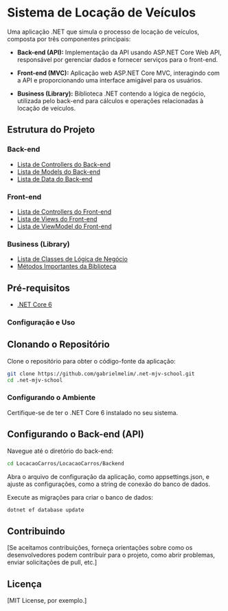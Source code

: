 # Sistema de Locação de Veículos

Uma aplicação .NET que simula o processo de locação de veículos, composta por três componentes principais:

- **Back-end (API):** Implementação da API usando ASP.NET Core Web API, responsável por gerenciar dados e fornecer serviços para o front-end.

- **Front-end (MVC):** Aplicação web ASP.NET Core MVC, interagindo com a API e proporcionando uma interface amigável para os usuários.

- **Business (Library):** Biblioteca .NET contendo a lógica de negócio, utilizada pelo back-end para cálculos e operações relacionadas à locação de veículos.

## Estrutura do Projeto

### Back-end
- [Lista de Controllers do Back-end](https://github.com/gabrielmelim/.net-mjv-school/blob/main/LocacaoCarros/LocacaoCarros/Backend/Controllers/controllers.md)
- [Lista de Models do Back-end](https://github.com/gabrielmelim/.net-mjv-school/blob/main/LocacaoCarros/LocacaoCarros/Backend/Models/models.md)
- [Lista de Data do Back-end](https://github.com/gabrielmelim/.net-mjv-school/blob/main/LocacaoCarros/LocacaoCarros/Backend/Data/appDbContext.md)

### Front-end
- [Lista de Controllers do Front-end](frontend/controllers.md)
- [Lista de Views do Front-end](frontend/views.md)
- [Lista de ViewModel do Front-end](frontend/viewmodels.md)

### Business (Library)
- [Lista de Classes de Lógica de Negócio](business/classes.md)
- [Métodos Importantes da Biblioteca](business/methods.md)

## Pré-requisitos

- [.NET Core 6](https://dotnet.microsoft.com/download/dotnet/6.0)

### Configuração e Uso

## Clonando o Repositório

Clone o repositório para obter o código-fonte da aplicação:

```bash
git clone https://github.com/gabrielmelim/.net-mjv-school.git
cd .net-mjv-school
```

### Configurando o Ambiente
Certifique-se de ter o .NET Core 6 instalado no seu sistema.

## Configurando o Back-end (API)

Navegue até o diretório do back-end:

```bash
cd LocacaoCarros/LocacaoCarros/Backend
```
Abra o arquivo de configuração da aplicação, como appsettings.json, e ajuste as configurações, como a string de conexão do banco de dados.<br>

Execute as migrações para criar o banco de dados:<br>
```bash
dotnet ef database update
```


## Contribuindo

[Se aceitamos contribuições, forneça orientações sobre como os desenvolvedores podem contribuir para o projeto, como abrir problemas, enviar solicitações de pull, etc.]

## Licença

[MIT License, por exemplo.]
